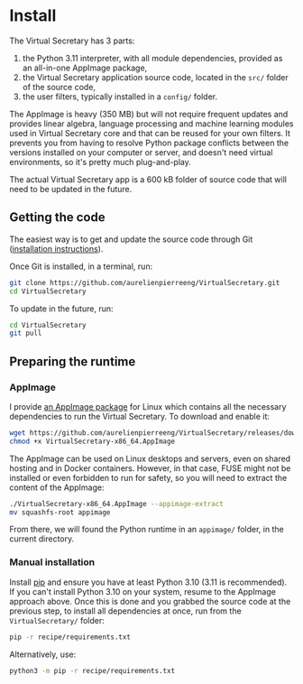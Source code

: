 # Install

The Virtual Secretary has 3 parts:

1. the Python 3.11 interpreter, with all module dependencies, provided as an all-in-one AppImage package,
2. the Virtual Secretary application source code, located in the `src/` folder of the source code,
3. the user filters, typically installed in a `config/` folder.

The AppImage is heavy (350 MB) but will not require frequent updates and provides linear algebra, language processing and machine learning modules used in Virtual Secretary core and that can be reused for your own filters. It prevents you from having to resolve Python package conflicts between the versions installed on your computer or server, and doesn't need virtual environments, so it's pretty much plug-and-play.

The actual Virtual Secretary app is a 600 kB folder of source code that will need to be updated in the future.

## Getting the code

The easiest way is to get and update the source code through Git ([installation instructions](https://git-scm.com/book/en/v2/Getting-Started-Installing-Git)).

Once Git is installed, in a terminal, run:

```bash
git clone https://github.com/aurelienpierreeng/VirtualSecretary.git
cd VirtualSecretary
```

To update in the future, run:

```bash
cd VirtualSecretary
git pull
```

## Preparing the runtime

### AppImage

I provide [an AppImage package](https://github.com/aurelienpierreeng/VirtualSecretary/releases/download/0.0.0/VirtualSecretary-x86_64.AppImage) for Linux which contains all the necessary dependencies to run the Virtual Secretary. To download and enable it:

```bash
wget https://github.com/aurelienpierreeng/VirtualSecretary/releases/download/0.0.0/VirtualSecretary-x86_64.AppImage
chmod +x VirtualSecretary-x86_64.AppImage
```

The AppImage can be used on Linux desktops and servers, even on shared hosting and in Docker containers. However, in that case, FUSE might not be installed or even forbidden to run for safety, so you will need to extract the content of the AppImage:

```bash
./VirtualSecretary-x86_64.AppImage --appimage-extract
mv squashfs-root appimage
```

From there, we will found the Python runtime in an `appimage/` folder, in the current directory.

### Manual installation

Install [pip](https://packaging.python.org/en/latest/tutorials/installing-packages/#ensure-pip-setuptools-and-wheel-are-up-to-date) and ensure you have at least Python 3.10 (3.11 is recommended). If you can't install Python 3.10 on your system, resume to the AppImage approach above. Once this is done and you grabbed the source code at the previous step, to install all dependencies at once, run from the `VirtualSecretary/` folder:

```bash
pip -r recipe/requirements.txt
```

Alternatively, use:

```bash
python3 -m pip -r recipe/requirements.txt
```
